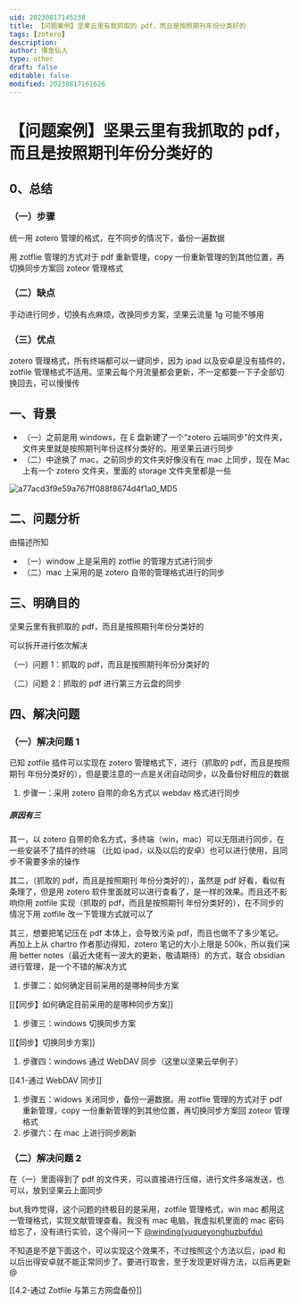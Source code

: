 ```yaml
---
uid: 20230817145238
title: 【问题案例】坚果云里有我抓取的 pdf，而且是按照期刊年份分类好的
tags: [zotero]
description: 
author: 摸鱼仙人
type: other
draft: false
editable: false
modified: 20230817161626
---
```


# 【问题案例】坚果云里有我抓取的 pdf，而且是按照期刊年份分类好的

## 0、总结

### （一）步骤

统一用 zotero 管理的格式，在不同步的情况下，备份一遍数据

用 zotflie 管理的方式对于 pdf 重新管理，copy 一份重新管理的到其他位置，再切换同步方案回 zoteor 管理格式

### （二）缺点

手动进行同步，切换有点麻烦，改换同步方案，坚果云流量 1g 可能不够用

### （三）优点

zotero 管理格式，所有终端都可以一键同步，因为 ipad 以及安卓是没有插件的，zotfile 管理格式不适用。坚果云每个月流量都会更新，不一定都要一下子全部切换回去，可以慢慢传

## 一、背景

- （一）之前是用 windows，在 E 盘新建了一个“zotero 云端同步”的文件夹，文件夹里就是按照期刊年份这样分类好的。用坚果云进行同步
- （二）中途换了 mac，之前同步的文件夹好像没有在 mac 上同步，现在 Mac 上有一个 zotero 文件夹，里面的 storage 文件夹里都是一些

![a77acd3f9e59a767ff088f8674d4f1a0_MD5](https://cdn.pkmer.cn/images/202308171549171.png!pkmer)

## 二、问题分析

由描述所知

- （一）window 上是采用的 zotflie 的管理方式进行同步
- （二）mac 上采用的是 zotero 自带的管理格式进行的同步

## 三、明确目的

坚果云里有我抓取的 pdf，而且是按照期刊年份分类好的

可以拆开进行依次解决

（一）问题 1：抓取的 pdf，而且是按照期刊年份分类好的

（二）问题 2：抓取的 pdf 进行第三方云盘的同步

## 四、解决问题

### （一）解决问题 1

已知 zotfile 插件可以实现在 zotero 管理格式下，进行（抓取的 pdf，而且是按照期刊 年份分类好的），但是要注意的一点是关闭自动同步，以及备份好相应的数据

1. 步骤一：采用 zotero 自带的命名方式以 webdav 格式进行同步

##### 原因有三

其一，以 zotero 自带的命名方式，多终端（win，mac）可以无阻进行同步，在一些安装不了插件的终端 （比如 ipad，以及以后的安卓）也可以进行使用，且同步不需要多余的操作

其二，（抓取的 pdf，而且是按照期刊 年份分类好的），虽然是 pdf 好看，看似有条理了，但是用 zotero 软件里面就可以进行查看了，是一样的效果。而且还不影响你用 zotfile 实现（抓取的 pdf，而且是按照期刊 年份分类好的），在不同步的情况下用 zotfile 改一下管理方式就可以了

其三，想要把笔记压在 pdf 本体上，会导致污染 pdf，而且也做不了多少笔记。再加上上从 chartro 作者那边得知，zotero 笔记的大小上限是 500k，所以我们采用 better notes（最近大佬有一波大的更新，敬请期待）的方式，联合 obsidian 进行管理，是一个不错的解决方式

1. 步骤二：如何确定目前采用的是哪种同步方案

[[【同步】如何确定目前采用的是哪种同步方案]]

1. 步骤三：windows 切换同步方案

[[【同步】切换同步方案]]

1. 步骤四：windows 通过 WebDAV 同步（这里以坚果云举例子）

[[4.1-通过 WebDAV 同步]]

1. 步骤五：widows 关闭同步，备份一遍数据。用 zotflie 管理的方式对于 pdf 重新管理，copy 一份重新管理的到其他位置，再切换同步方案回 zoteor 管理格式
2. 步骤六：在 mac 上进行同步刷新

### （二）解决问题 2

在（一）里面得到了 pdf 的文件夹，可以直接进行压缩，进行文件多端发送，也可以，放到坚果云上面同步

but,我咋觉得，这个问题的终极目的是采用，zotfile 管理格式，win mac 都用这一管理格式，实现文献管理查看。我没有 mac 电脑，我虚拟机里面的 mac 密码给忘了，没有进行实验，这个得问一下 [@winding(yuqueyonghuzbufdu)](/yuqueyonghuzbufdu)

不知道是不是下面这个，可以实现这个效果不，不过按照这个方法以后，ipad 和以后出得安卓就不能正常同步了。要进行取舍，至于发现更好得方法，以后再更新@

[[4.2-通过 Zotfile 与第三方网盘备份]]

